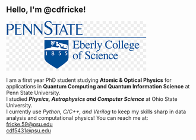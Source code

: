 ## Hello, I'm @cdfricke!

![alt text](https://github.com/cdfricke/cdfricke/blob/main/imgs/download.png)

I am a first year PhD student studying __Atomic & Optical Physics__ for applications in __Quantum Computing and Quantum Information Science__ at Penn State University.\
I studied ___Physics, Astrophysics and Computer Science___ at Ohio State University. \
I currently use _Python, C/C++, and Verilog_ to keep my skills sharp in data analysis and computational physics!
You can reach me at: 
fricke.59@osu.edu\
cdf5431@psu.edu

